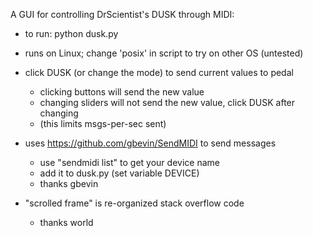 A GUI for controlling DrScientist's DUSK through MIDI:

* to run: python dusk.py

* runs on Linux; change 'posix' in script to try on other OS (untested)

* click DUSK (or change the mode) to send current values to pedal
    - clicking buttons will send the new value
    - changing sliders will not send the new value, click DUSK after changing
    - (this limits msgs-per-sec sent)

* uses https://github.com/gbevin/SendMIDI to send messages
    - use "sendmidi list" to get your device name
    - add it to dusk.py (set variable DEVICE)
    - thanks gbevin

* "scrolled frame" is re-organized stack overflow code
    - thanks world
